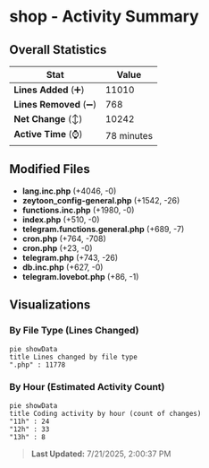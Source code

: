 # shop - Activity Summary 

## Overall Statistics

| Stat                   | Value                                                             |
| ---------------------- | ----------------------------------------------------------------- |
| **Lines Added** (➕)   | 11010                                          |
| **Lines Removed** (➖) | 768                                        |
| **Net Change** (↕)    | 10242                |
| **Active Time** (⌚)   | 78 minutes |


## Modified Files
- **lang.inc.php** (+4046, -0)
- **zeytoon_config-general.php** (+1542, -26)
- **functions.inc.php** (+1980, -0)
- **index.php** (+510, -0)
- **telegram.functions.general.php** (+689, -7)
- **cron.php** (+764, -708)
- **cron.php** (+23, -0)
- **telegram.php** (+743, -26)
- **db.inc.php** (+627, -0)
- **telegram.lovebot.php** (+86, -1)

## Visualizations

### By File Type (Lines Changed)

```mermaid
pie showData
title Lines changed by file type
".php" : 11778
```

### By Hour (Estimated Activity Count)

```mermaid
pie showData
title Coding activity by hour (count of changes)
"11h" : 24
"12h" : 33
"13h" : 8
```


> **Last Updated:** 7/21/2025, 2:00:37 PM